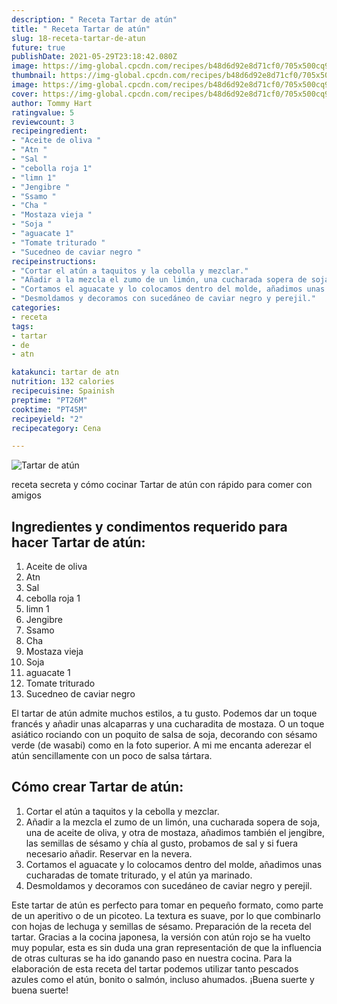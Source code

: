 ```yaml
---
description: " Receta Tartar de atún"
title: " Receta Tartar de atún"
slug: 18-receta-tartar-de-atun
future: true
publishDate: 2021-05-29T23:18:42.080Z
image: https://img-global.cpcdn.com/recipes/b48d6d92e8d71cf0/705x500cq90/tartar-de-atun-foto-principal.jpg
thumbnail: https://img-global.cpcdn.com/recipes/b48d6d92e8d71cf0/705x500cq90/tartar-de-atun-foto-principal.jpg
image: https://img-global.cpcdn.com/recipes/b48d6d92e8d71cf0/705x500cq90/tartar-de-atun-foto-principal.jpg
cover: https://img-global.cpcdn.com/recipes/b48d6d92e8d71cf0/705x500cq90/tartar-de-atun-foto-principal.jpg
author: Tommy Hart
ratingvalue: 5
reviewcount: 3
recipeingredient:
- "Aceite de oliva "
- "Atn "
- "Sal "
- "cebolla roja 1"
- "limn 1"
- "Jengibre "
- "Ssamo "
- "Cha "
- "Mostaza vieja "
- "Soja "
- "aguacate 1"
- "Tomate triturado "
- "Sucedneo de caviar negro "
recipeinstructions:
- "Cortar el atún a taquitos y la cebolla y mezclar."
- "Añadir a la mezcla el zumo de un limón, una cucharada sopera de soja, una de aceite de oliva, y otra de mostaza, añadimos también el jengibre, las semillas de sésamo y chía al gusto, probamos de sal y si fuera necesario añadir. Reservar en la nevera."
- "Cortamos el aguacate y lo colocamos dentro del molde, añadimos unas cucharadas de tomate triturado, y el atún ya marinado."
- "Desmoldamos y decoramos con sucedáneo de caviar negro y perejil."
categories:
- receta
tags:
- tartar
- de
- atn

katakunci: tartar de atn 
nutrition: 132 calories
recipecuisine: Spainish
preptime: "PT26M"
cooktime: "PT45M"
recipeyield: "2"
recipecategory: Cena

---
```



![Tartar de atún](https://img-global.cpcdn.com/recipes/b48d6d92e8d71cf0/705x500cq90/tartar-de-atun-foto-principal.jpg)

receta secreta y cómo cocinar Tartar de atún con rápido para comer con amigos

<!--inarticleads1-->

## Ingredientes y condimentos requerido para hacer Tartar de atún:

1. Aceite de oliva 
1. Atn 
1. Sal 
1. cebolla roja 1
1. limn 1
1. Jengibre 
1. Ssamo 
1. Cha 
1. Mostaza vieja 
1. Soja 
1. aguacate 1
1. Tomate triturado 
1. Sucedneo de caviar negro 

El tartar de atún admite muchos estilos, a tu gusto. Podemos dar un toque francés y añadir unas alcaparras y una cucharadita de mostaza. O un toque asiático rociando con un poquito de salsa de soja, decorando con sésamo verde (de wasabi) como en la foto superior. A mi me encanta aderezar el atún sencillamente con un poco de salsa tártara. 

<!--inarticleads2-->

## Cómo crear Tartar de atún:

1. Cortar el atún a taquitos y la cebolla y mezclar.
1. Añadir a la mezcla el zumo de un limón, una cucharada sopera de soja, una de aceite de oliva, y otra de mostaza, añadimos también el jengibre, las semillas de sésamo y chía al gusto, probamos de sal y si fuera necesario añadir. Reservar en la nevera.
1. Cortamos el aguacate y lo colocamos dentro del molde, añadimos unas cucharadas de tomate triturado, y el atún ya marinado.
1. Desmoldamos y decoramos con sucedáneo de caviar negro y perejil.


Este tartar de atún es perfecto para tomar en pequeño formato, como parte de un aperitivo o de un picoteo. La textura es suave, por lo que combinarlo con hojas de lechuga y semillas de sésamo. Preparación de la receta del tartar. Gracias a la cocina japonesa, la versión con atún rojo se ha vuelto muy popular, esta es sin duda una gran representación de que la influencia de otras culturas se ha ido ganando paso en nuestra cocina. Para la elaboración de esta receta del tartar podemos utilizar tanto pescados azules como el atún, bonito o salmón, incluso ahumados. 
¡Buena suerte y buena suerte!

